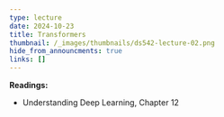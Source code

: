 ```yaml
---
type: lecture
date: 2024-10-23
title: Transformers
thumbnail: /_images/thumbnails/ds542-lecture-02.png
hide_from_announcments: true
links: []
---
```

**Readings:**
- Understanding Deep Learning, Chapter 12

